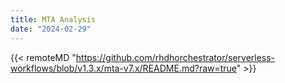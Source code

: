 ```yaml
---
title: MTA Analysis
date: "2024-02-29"
---
```


{{< remoteMD "https://github.com/rhdhorchestrator/serverless-workflows/blob/v1.3.x/mta-v7.x/README.md?raw=true" >}}
